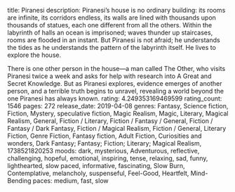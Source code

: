 title: Piranesi
description: Piranesi’s house is no ordinary building: its rooms are infinite, its corridors endless, its walls are lined with thousands upon thousands of statues, each one different from all the others. Within the labyrinth of halls an ocean is imprisoned; waves thunder up staircases, rooms are flooded in an instant. But Piranesi is not afraid; he understands the tides as he understands the pattern of the labyrinth itself. He lives to explore the house.

There is one other person in the house—a man called The Other, who visits Piranesi twice a week and asks for help with research into A Great and Secret Knowledge. But as Piranesi explores, evidence emerges of another person, and a terrible truth begins to unravel, revealing a world beyond the one Piranesi has always known.
rating: 4.249353169469599
rating_count: 1546
pages: 272
release_date: 2019-04-08
genres: Fantasy, Science fiction, Fiction, Mystery, speculative fiction, Magic Realism, Magic, Literary, Magical Realism, General, Fiction / Literary, Fiction / Fantasy / General, Fiction / Fantasy / Dark Fantasy, Fiction / Magical Realism, Fiction / General, Literary Fiction, Genre Fiction, Fantasy fiction, Adult Fiction, Curiosities and wonders, Dark Fantasy; Fantasy; Fiction; Literary; Magical Realism, 1738521820253
moods: dark, mysterious, Adventurous, reflective, challenging, hopeful, emotional, inspiring, tense, relaxing, sad, funny, lighthearted, slow paced, informative, fascinating, Slow Burn, Contemplative, melancholy, suspenseful, Feel-Good, Heartfelt, Mind-Bending
paces: medium, fast, slow